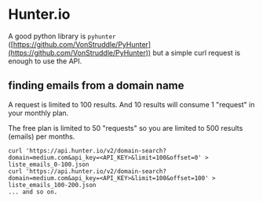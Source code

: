 # Hunter.io

A good python library is `pyhunter` ([https://github.com/VonStruddle/PyHunter](https://github.com/VonStruddle/PyHunter)) but a simple curl request is enough to use the API.

## finding emails from a domain name

A request is limited to 100 results.
And 10 results will consume 1 "request" in your monthly plan.

The free plan is limited to 50 "requests" so you are limited to 500 results (emails) per months.

```
curl 'https://api.hunter.io/v2/domain-search?domain=medium.com&api_key=<API_KEY>&limit=100&offset=0' > liste_emails_0-100.json
curl 'https://api.hunter.io/v2/domain-search?domain=medium.com&api_key=<API_KEY>&limit=100&offset=100' > liste_emails_100-200.json
... and so on.
```

